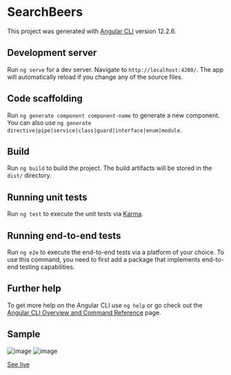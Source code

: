 # SearchBeers

This project was generated with [Angular CLI](https://github.com/angular/angular-cli) version 12.2.6.

## Development server

Run `ng serve` for a dev server. Navigate to `http://localhost:4200/`. The app will automatically reload if you change any of the source files.

## Code scaffolding

Run `ng generate component component-name` to generate a new component. You can also use `ng generate directive|pipe|service|class|guard|interface|enum|module`.

## Build

Run `ng build` to build the project. The build artifacts will be stored in the `dist/` directory.

## Running unit tests

Run `ng test` to execute the unit tests via [Karma](https://karma-runner.github.io).

## Running end-to-end tests

Run `ng e2e` to execute the end-to-end tests via a platform of your choice. To use this command, you need to first add a package that implements end-to-end testing capabilities.

## Further help

To get more help on the Angular CLI use `ng help` or go check out the [Angular CLI Overview and Command Reference](https://angular.io/cli) page.

## Sample

![image](https://user-images.githubusercontent.com/25643936/221132161-aebce3c2-6185-413f-814d-1fb27ed7d27b.png)
![image](https://user-images.githubusercontent.com/25643936/221132330-0cc81eb2-6c08-47f4-98cc-febdaebdc9d0.png)

[See live](https://master--deft-malasada-528f04.netlify.app/)

